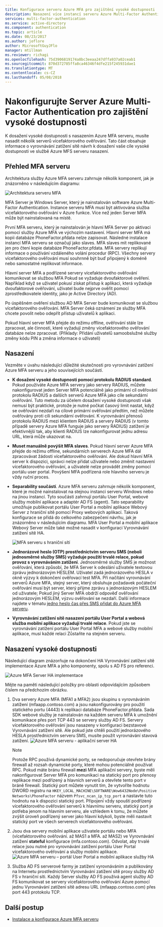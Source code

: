 ```yaml
---
title: Konfigurace serveru Azure MFA pro zajištění vysoké dostupnosti | Microsoft Docs
description: Nasazení více instancí serveru Azure Multi-Factor Authentication Server v konfiguracích, které zajišťují vysokou dostupnost.
services: multi-factor-authentication
ms.service: active-directory
ms.component: authentication
ms.topic: article
ms.date: 08/23/2017
ms.author: joflore
author: MicrosoftGuyJFlo
manager: mtillman
ms.reviewer: richagi
ms.openlocfilehash: 75d3906819174a8bc3eeaa247dffa937a02ceab1
ms.sourcegitcommit: 870d372785ffa8ca46346f4dfe215f245931dae1
ms.translationtype: MT
ms.contentlocale: cs-CZ
ms.lasthandoff: 05/08/2018
---
```

# <a name="configure-azure-multi-factor-authentication-server-for-high-availability"></a>Nakonfigurujte Server Azure Multi-Factor Authentication pro zajištění vysoké dostupnosti

K dosažení vysoké dostupnosti s nasazením Azure MFA serveru, musíte nasadit několik serverů vícefaktorového ověřování. Tato část obsahuje informace o vyrovnávání zatížení sítě návrh k dosažení vaše cíle vysoké dostupnosti ve službě Azure MFS serveru nasazení.

## <a name="mfa-server-overview"></a>Přehled MFA serveru

Architektura služby Azure MFA serveru zahrnuje několik komponent, jak je znázorněno v následujícím diagramu:

 ![Architektura serveru MFA](./media/howto-mfaserver-deploy-ha/mfa-ha-architecture.png)

MFA Server je Windows Server, který je nainstalován software Azure Multi-Factor Authentication. Instance serveru MFA musí být aktivována služba vícefaktorového ověřování v Azure funkce. Více než jeden Server MFA může být nainstalovaná na místě.

První MFA serveru, který je nainstalován je hlavní MFA Server po aktivaci pomocí služby Azure MFA ve výchozím nastavení. Hlavní server MFA má kopii databáze PhoneFactor.pfdata nelze zapisovat. Následné instalace instancí MFA serveru se označují jako slaves. MFA slaves mít replikované jen pro čtení kopie databáze PhoneFactor.pfdata. MFA servery replikují informace o používání vzdáleného volání procedur (RPC). Všechny servery vícefaktorového ověřování musí souhrnně být buď připojený k doméně nebo samostatné replikovat informace.

Hlavní server MFA a podřízené servery vícefaktorového ověřování komunikovat se službou MFA Pokud se vyžaduje dvoufaktorové ověření. Například když se uživatel pokusí získat přístup k aplikaci, která vyžaduje dvoufaktorové ověřování, uživatel bude nejprve ověřit pomocí zprostředkovatele identity, jako je Active Directory (AD).

Po úspěšném ověření službou AD MFA Server bude komunikovat se službou vícefaktorového ověřování. MFA Server čeká oznámení ze služby MFA chcete povolit nebo odepřít přístup uživatelů k aplikaci.

Pokud hlavní server MFA přejde do režimu offline, ověřování stále lze zpracovat, ale činnosti, které vyžadují změny vícefaktorového ověřování databáze nelze zpracovat. (Příklady: Přidání uživatelů samoobslužné služby změny kódu PIN a změna informace o uživateli)

## <a name="deployment"></a>Nasazení

Vezměte v úvahu následující důležité skutečnosti pro vyrovnávání zatížení Azure MFA serveru a jeho souvisejících součástí.

* **K dosažení vysoké dostupnosti pomocí protokolu RADIUS standard**. Pokud používáte Azure MFA servery jako servery RADIUS, můžete nakonfigurovat jeden Server MFA potenciálně jako primární cíl ověřování protokolu RADIUS a dalších serverů Azure MFA jako cíle sekundární ověřování. Tuto metodu za účelem dosažení vysoké dostupnosti však nemusí být praktické, protože je nutné počkat časový limit nastat, když se ověřování nezdaří na cílové primární ověřování předtím, než můžete ověřovány proti cíli sekundární ověřování. K vyrovnávání přenosů protokolu RADIUS mezi klientem RADIUS a servery RADIUS (v tomto případě servery Azure MFA funguje jako servery RADIUS) zatížení je efektivnější tak, aby klienti RADIUS lze nakonfigurovat jednu adresu URL, která může ukazovat na.
* **Muset manuálně povýšit MFA slaves**. Pokud hlavní server Azure MFA přejde do režimu offline, sekundárních serverech Azure MFA dál zpracovávat žádosti vícefaktorového ověřování. Ale dokud hlavní MFA server k dispozici, správci nelze přidat uživatele nebo změnit nastavení vícefaktorového ověřování, a uživatelé nelze provádět změny pomocí portálu user portal. Povýšení MFA podřízená role hlavního serveru je vždy ruční proces.
* **Separability součástí**. Azure MFA serveru zahrnuje několik komponent, které je možné nainstalovat na stejnou instanci serveru Windows nebo na jinou instancí. Tyto součásti zahrnují portálu User Portal, webové služby mobilní aplikace a adaptér AD FS (agent). Tato separability umožňuje publikovat portálu User Portal a mobilní aplikace Webový Server z hraniční sítě pomocí Proxy webových aplikací. Taková konfigurace se přidá do celkového zabezpečení návrhu, jak je znázorněno v následujícím diagramu. MFA User Portal a mobilní aplikace Webový Server může také možné nasadit v konfiguraci Vyrovnávání zatížení sítě HA.

   ![MFA serveru s hraniční sítí](./media/howto-mfaserver-deploy-ha/mfasecurity.png)

* **Jednorázové heslo (OTP) prostřednictvím serveru SMS (neboli jednosměrné služby SMS) vyžaduje použití trvalé relace, pokud provoz s vyrovnáváním zatížení**. Jednosměrné služby SMS je možnost ověřování, která způsobí, že MFA Server k odeslání uživatele textovou zprávu jednorázovým HESLEM. Uživatel zadá jednorázového HESLA v okně výzvy k dokončení ověřovací test MFA. Při načítání vyrovnávání serverů Azure MFA, stejný server, který obsluhuje požadavek počáteční ověřování musí být server, který přijme zprávu s jednorázovým HESLEM od uživatele; Pokud jiný Server MFA obdrží odpověď ověřování jednorázovým HESLEM, výzvu ověřování se nezdaří. Další informace najdete v tématu [jedno heslo čas přes SMS přidat do Azure MFA serveru](https://blogs.technet.microsoft.com/enterprisemobility/2015/03/02/one-time-password-over-sms-added-to-azure-mfa-server).
* **Vyrovnávání zatížení sítě nasazení portálu User Portal a webová služba mobilní aplikace vyžadují trvalé relace**. Pokud jste se vyrovnávání zatížení portálu User Portal MFA a webové služby mobilní aplikace, musí každé relaci Zůstaňte na stejném serveru.

## <a name="high-availability-deployment"></a>Nasazení vysoké dostupnosti

Následující diagram znázorňuje na dokončení HA Vyrovnávání zatížení sítě implementace Azure MFA a jeho komponenty, spolu s AD FS pro referenci.

 ![Azure MFA Server HA implementace](./media/howto-mfaserver-deploy-ha/mfa-ha-deployment.png)

Mějte na paměti následující položky pro oblasti odpovídajícím způsobem číslem na předchozím obrázku.

1. Dva servery Azure MFA (MFA1 a MFA2) jsou skupinu s vyrovnáváním zatížení (mfaapp.contoso.com) a jsou nakonfigurovány pro použití statického portu (4443) k replikaci databáze PhoneFactor.pfdata. Sada SDK webové služby je nainstalován na každém serveru MFA k umožnění komunikace přes port TCP 443 se servery služby AD FS. Servery vícefaktorového ověřování jsou nasazeny v konfiguraci bezstavové Vyrovnávání zatížení sítě. Ale pokud jste chtěli použití jednorázového HESLA prostřednictvím serveru SMS, musíte použít vyrovnávání stavová zatížení.
   ![Azure MFA serveru - aplikační server HA](./media/howto-mfaserver-deploy-ha/mfaapp.png)

   > [!NOTE]
   > Protože RPC používá dynamické porty, se nedoporučuje otevřete brány firewall až rozsah dynamické porty, které mohou potenciálně používat RPC. Pokud máte bránu firewall **mezi** MFA aplikační servery, byste měli nakonfigurovat Server MFA pro komunikaci na statický port pro přenosy replikace mezi podřízený a hlavních serverů a otevřete tento port v bráně firewall. Statický port můžete vynutit tím, že vytvoříte hodnotu DWORD registru na ```HKEY_LOCAL_MACHINE\SOFTWARE\Wow6432Node\Positive Networks\PhoneFactor``` názvem ```Pfsvc_ncan_ip_tcp_port``` a nastavte tuto hodnotu na k dispozici statický port. Připojení vždy spouští podřízený vícefaktorového ověřování serverů k hlavnímu serveru, statický port je potřeba jenom na hlavním serveru, ale vzhledem k tomu, že můžete zvýšit úroveň podřízený server jako hlavní kdykoli, byste měli nastavit statický port ve všech serverech vícefaktorového ověřování.

2. Jsou dva servery mobilní aplikace uživatele portálu nebo MFA (vícefaktorového ověřování. až MAS1 a MFA. až MAS2) ve Vyrovnávání zatížení **stateful** konfigurace (mfa.contoso.com). Odvolat, aby trvalé relace jsou nutné pro vyrovnávání zatížení portálu User Portal vícefaktorového ověřování a služby mobilní aplikace.
   ![Azure MFA serveru – portál User Portal a mobilní aplikace služby HA](./media/howto-mfaserver-deploy-ha/mfaportal.png)
3. Služba AD FS serverové farmy je zatížení vyrovnáváním a publikovány na Internetu prostřednictvím Vyrovnávání zatížení sítě proxy služby AD FS v hraniční síti. Každý Server služby AD FS používá agent služby AD FS komunikovat se servery vícefaktorového ověřování Azure pomocí jednu Vyrovnávání zatížení sítě adresu URL (mfaapp.contoso.com) přes port 443 protokolu TCP.

## <a name="next-steps"></a>Další postup

* [Instalace a konfigurace Azure MFA serveru](howto-mfaserver-deploy.md)
